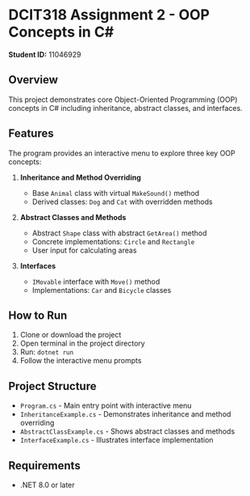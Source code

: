 # DCIT318 Assignment 2 - OOP Concepts in C#

**Student ID:** 11046929

## Overview
This project demonstrates core Object-Oriented Programming (OOP) concepts in C# including inheritance, abstract classes, and interfaces.

## Features
The program provides an interactive menu to explore three key OOP concepts:

1. **Inheritance and Method Overriding**
   - Base `Animal` class with virtual `MakeSound()` method
   - Derived classes: `Dog` and `Cat` with overridden methods

2. **Abstract Classes and Methods**
   - Abstract `Shape` class with abstract `GetArea()` method
   - Concrete implementations: `Circle` and `Rectangle`
   - User input for calculating areas

3. **Interfaces**
   - `IMovable` interface with `Move()` method
   - Implementations: `Car` and `Bicycle` classes

## How to Run
1. Clone or download the project
2. Open terminal in the project directory
3. Run: `dotnet run`
4. Follow the interactive menu prompts

## Project Structure
- `Program.cs` - Main entry point with interactive menu
- `InheritanceExample.cs` - Demonstrates inheritance and method overriding
- `AbstractClassExample.cs` - Shows abstract classes and methods
- `InterfaceExample.cs` - Illustrates interface implementation

## Requirements
- .NET 8.0 or later

